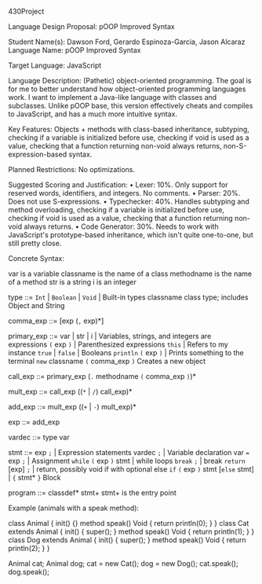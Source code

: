 430Project

Language Design Proposal: pOOP Improved Syntax

Student Name(s): Dawson Ford, Gerardo Espinoza-Garcia, Jason Alcaraz
Language Name: pOOP Improved Syntax

Target Language: JavaScript

Language Description: (Pathetic) object-oriented programming.  The goal is for me to better understand how object-oriented programming languages work.  I want to implement a Java-like language with classes and subclasses.  Unlike pOOP base, this version effectively cheats and compiles to JavaScript, and has a much more intuitive syntax.

Key Features: Objects + methods with class-based inheritance, subtyping, checking if a variable is initialized before use, checking if void is used as a value, checking that a function returning non-void always returns, non-S-expression-based syntax.

Planned Restrictions: No optimizations.

Suggested Scoring and Justification:
•	Lexer: 10%.  Only support for reserved words, identifiers, and integers.  No comments.
•	Parser: 20%.  Does not use S-expressions.
•	Typechecker: 40%.  Handles subtyping and method overloading, checking if a variable is initialized before use, checking if void is used as a value, checking that a function returning non-void always returns.
•	Code Generator: 30%.  Needs to work with JavaScript's prototype-based inheritance, which isn't quite one-to-one, but still pretty close.

Concrete Syntax:

var is a variable
classname is the name of a class
methodname is the name of a method
str is a string
i is an integer

type ::= `Int` | `Boolean` | `Void` | Built-in types
         classname class type; includes Object and String

comma_exp ::= [exp (`,` exp)*]

primary_exp ::=
  var | str | i | Variables, strings, and integers are     
                  expressions
  `(` exp `)` | Parenthesized expressions
  `this` | Refers to my instance
  `true` | `false` | Booleans
  `println` `(` exp `)` | Prints something to the terminal
  `new` classname `(` comma_exp `)` Creates a new object

call_exp ::= primary_exp (`.` methodname `(` comma_exp `)`)*

mult_exp ::= call_exp ((`*` | `/`) call_exp)*

add_exp ::= mult_exp ((`+` | `-`) mult_exp)*

exp ::= add_exp

vardec ::= type var

stmt ::= exp `;` | Expression statements
         vardec `;` | Variable declaration
         var `=` exp `;` | Assignment
         `while` `(` exp `)` stmt | while loops
         `break` `;` | break
         `return` [exp] `;` | return, possibly void
         if with optional else
         `if` `(` exp `)` stmt [`else` stmt] | 
         `{` stmt* `}` Block

<!-- comma_vardec ::= [vardec (`,` vardec)*] -->

<!-- methoddef ::= `method` methodname `(` comma_vardec `)` type
              `{` stmt* `}` -->

<!-- constructor ::= `init` `(` comma_vardec `)` `{`
                [`super` `(` comma_exp `)` `;` ]
                stmt*
                `}` -->
<!-- classdef ::= `class` classname [`extends` classname] `{`
             (vardec `;`)*
             constructor
             methoddef*
             `}` -->

program ::= classdef* stmt+  stmt+ is the entry point


Example (animals with a speak method):

class Animal {
  init() {}
  method speak() Void { return println(0); }
}
class Cat extends Animal {
  init() { super(); }
  method speak() Void { return println(1); }
}
class Dog extends Animal {
  init() { super(); }
  method speak() Void { return println(2); }
}

Animal cat;
Animal dog;
cat = new Cat();
dog = new Dog();
cat.speak();
dog.speak();
